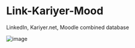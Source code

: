 # Link-Kariyer-Mood
LinkedIn, Kariyer.net, Moodle combined database

![image](https://user-images.githubusercontent.com/69696377/124604995-24ce3b00-de74-11eb-9bea-e256d3dba6f0.png)
